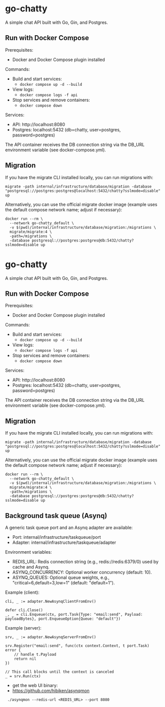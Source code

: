 # go-chatty

A simple chat API built with Go, Gin, and Postgres.

## Run with Docker Compose

Prerequisites:
- Docker and Docker Compose plugin installed

Commands:
- Build and start services:
  - `docker compose up -d --build`
- View logs:
  - `docker compose logs -f api`
- Stop services and remove containers:
  - `docker compose down`

Services:
- API: http://localhost:8080
- Postgres: localhost:5432 (db=chatty, user=postgres, password=postgres)

The API container receives the DB connection string via the DB_URL environment variable (see docker-compose.yml).

## Migration

If you have the migrate CLI installed locally, you can run migrations with:

`migrate -path internal/infrastructure/database/migration -database "postgresql://postgres:postgres@localhost:5432/chatty?sslmode=disable" up`

Alternatively, you can use the official migrate docker image (example uses the default compose network name; adjust if necessary):

```
docker run --rm \
  --network go-chatty_default \
  -v $(pwd)/internal/infrastructure/database/migration:/migrations \
  migrate/migrate:4 \
  -path=/migrations \
  -database postgresql://postgres:postgres@db:5432/chatty?sslmode=disable up
```
# go-chatty

A simple chat API built with Go, Gin, and Postgres.

## Run with Docker Compose

Prerequisites:
- Docker and Docker Compose plugin installed

Commands:
- Build and start services:
  - `docker compose up -d --build`
- View logs:
  - `docker compose logs -f api`
- Stop services and remove containers:
  - `docker compose down`

Services:
- API: http://localhost:8080
- Postgres: localhost:5432 (db=chatty, user=postgres, password=postgres)

The API container receives the DB connection string via the DB_URL environment variable (see docker-compose.yml).

## Migration

If you have the migrate CLI installed locally, you can run migrations with:

`migrate -path internal/infrastructure/database/migration -database "postgresql://postgres:postgres@localhost:5432/chatty?sslmode=disable" up`

Alternatively, you can use the official migrate docker image (example uses the default compose network name; adjust if necessary):

```
docker run --rm \
  --network go-chatty_default \
  -v $(pwd)/internal/infrastructure/database/migration:/migrations \
  migrate/migrate:4 \
  -path=/migrations \
  -database postgresql://postgres:postgres@db:5432/chatty?sslmode=disable up
```

## Background task queue (Asynq)

A generic task queue port and an Asynq adapter are available:
- Port: internal/infrastructure/taskqueue/port
- Adapter: internal/infrastructure/taskqueue/adapter

Environment variables:
- REDIS_URL: Redis connection string (e.g., redis://redis:6379/0) used by cache and Asynq.
- ASYNQ_CONCURRENCY: Optional worker concurrency (default: 10).
- ASYNQ_QUEUES: Optional queue weights, e.g., "critical=6,default=3,low=1" (default: "default=1").

Example (client):
```
cli, _ := adapter.NewAsynqClientFromEnv()

defer cli.Close()
_, _ = cli.Enqueue(ctx, port.Task{Type: "email:send", Payload: payloadBytes}, port.EnqueueOption{Queue: "default"})
```

Example (server):
```
srv, _ := adapter.NewAsynqServerFromEnv()

srv.Register("email:send", func(ctx context.Context, t port.Task) error {
    // handle t.Payload
    return nil
})

// This call blocks until the context is canceled
_ = srv.Run(ctx)
```

- get the web UI binary:
- https://github.com/hibiken/asynqmon

` ./asynqmon --redis-url <REDIS_URL> --port 8080`
